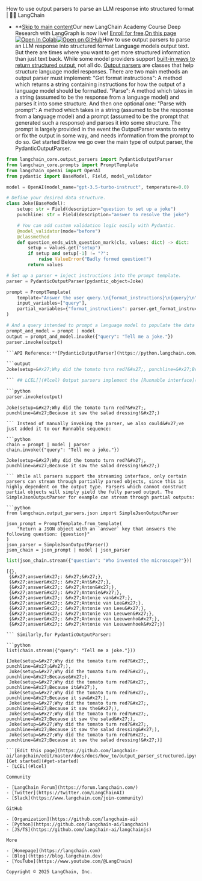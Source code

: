 How to use output parsers to parse an LLM response into structured format | 🦜️🔗 LangChain
- **[Skip to main content](#__docusaurus_skipToContent_fallback)Our new LangChain Academy Course Deep Research with LangGraph is now live! [Enroll for free](https://academy.langchain.com/courses/deep-research-with-langgraph/?utm_medium=internal&utm_source=docs&utm_campaign=q3-2025_deep-research-course_co).[On this page![Open In Colab ](https://colab.research.google.com/assets/colab-badge.svg)](https://colab.research.google.com/github/langchain-ai/langchain/blob/master/docs/docs/how_to/output_parser_structured.ipynb)[![Open on GitHub ](https://img.shields.io/badge/Open%20on%20GitHub-grey?logo=github&logoColor=white)](https://github.com/langchain-ai/langchain/blob/master/docs/docs/how_to/output_parser_structured.ipynb)How to use output parsers to parse an LLM response into structured format Language models output text. But there are times where you want to get more structured information than just text back. While some model providers support [built-in ways to return structured output](/docs/how_to/structured_output/), not all do. [Output parsers](/docs/concepts/output_parsers/) are classes that help structure language model responses. There are two main methods an output parser must implement: "Get format instructions": A method which returns a string containing instructions for how the output of a language model should be formatted. "Parse": A method which takes in a string (assumed to be the response from a language model) and parses it into some structure. And then one optional one: "Parse with prompt": A method which takes in a string (assumed to be the response from a language model) and a prompt (assumed to be the prompt that generated such a response) and parses it into some structure. The prompt is largely provided in the event the OutputParser wants to retry or fix the output in some way, and needs information from the prompt to do so. Get started[​](#get-started) Below we go over the main type of output parser, the PydanticOutputParser.

```python
from langchain_core.output_parsers import PydanticOutputParser
from langchain_core.prompts import PromptTemplate
from langchain_openai import OpenAI
from pydantic import BaseModel, Field, model_validator

model = OpenAI(model_name="gpt-3.5-turbo-instruct", temperature=0.0)

# Define your desired data structure.
class Joke(BaseModel):
    setup: str = Field(description="question to set up a joke")
    punchline: str = Field(description="answer to resolve the joke")

    # You can add custom validation logic easily with Pydantic.
    @model_validator(mode="before")
    @classmethod
    def question_ends_with_question_mark(cls, values: dict) -> dict:
        setup = values.get("setup")
        if setup and setup[-1] != "?":
            raise ValueError("Badly formed question!")
        return values

# Set up a parser + inject instructions into the prompt template.
parser = PydanticOutputParser(pydantic_object=Joke)

prompt = PromptTemplate(
    template="Answer the user query.\n{format_instructions}\n{query}\n",
    input_variables=["query"],
    partial_variables={"format_instructions": parser.get_format_instructions()},
)

# And a query intended to prompt a language model to populate the data structure.
prompt_and_model = prompt | model
output = prompt_and_model.invoke({"query": "Tell me a joke."})
parser.invoke(output)

```API Reference:**[PydanticOutputParser](https://python.langchain.com/api_reference/core/output_parsers/langchain_core.output_parsers.pydantic.PydanticOutputParser.html) | [PromptTemplate](https://python.langchain.com/api_reference/core/prompts/langchain_core.prompts.prompt.PromptTemplate.html)

```output
Joke(setup=&#x27;Why did the tomato turn red?&#x27;, punchline=&#x27;Because it saw the salad dressing!&#x27;)

``` ## LCEL[​](#lcel) Output parsers implement the [Runnable interface](/docs/concepts/runnables/), the basic building block of the [LangChain Expression Language (LCEL)](/docs/concepts/lcel/). This means they support invoke, ainvoke, stream, astream, batch, abatch, astream_log calls. Output parsers accept a string or BaseMessage as input and can return an arbitrary type.

```python
parser.invoke(output)

```

```output
Joke(setup=&#x27;Why did the tomato turn red?&#x27;, punchline=&#x27;Because it saw the salad dressing!&#x27;)

``` Instead of manually invoking the parser, we also could&#x27;ve just added it to our Runnable sequence:

```python
chain = prompt | model | parser
chain.invoke({"query": "Tell me a joke."})

```

```output
Joke(setup=&#x27;Why did the tomato turn red?&#x27;, punchline=&#x27;Because it saw the salad dressing!&#x27;)

``` While all parsers support the streaming interface, only certain parsers can stream through partially parsed objects, since this is highly dependent on the output type. Parsers which cannot construct partial objects will simply yield the fully parsed output. The SimpleJsonOutputParser for example can stream through partial outputs:

```python
from langchain.output_parsers.json import SimpleJsonOutputParser

json_prompt = PromptTemplate.from_template(
    "Return a JSON object with an `answer` key that answers the following question: {question}"
)
json_parser = SimpleJsonOutputParser()
json_chain = json_prompt | model | json_parser

```

```python
list(json_chain.stream({"question": "Who invented the microscope?"}))

```

```output
[{},
 {&#x27;answer&#x27;: &#x27;&#x27;},
 {&#x27;answer&#x27;: &#x27;Ant&#x27;},
 {&#x27;answer&#x27;: &#x27;Anton&#x27;},
 {&#x27;answer&#x27;: &#x27;Antonie&#x27;},
 {&#x27;answer&#x27;: &#x27;Antonie van&#x27;},
 {&#x27;answer&#x27;: &#x27;Antonie van Lee&#x27;},
 {&#x27;answer&#x27;: &#x27;Antonie van Leeu&#x27;},
 {&#x27;answer&#x27;: &#x27;Antonie van Leeuwen&#x27;},
 {&#x27;answer&#x27;: &#x27;Antonie van Leeuwenho&#x27;},
 {&#x27;answer&#x27;: &#x27;Antonie van Leeuwenhoek&#x27;}]

``` Similarly,for PydanticOutputParser:

```python
list(chain.stream({"query": "Tell me a joke."}))

```

```output
[Joke(setup=&#x27;Why did the tomato turn red?&#x27;, punchline=&#x27;&#x27;),
 Joke(setup=&#x27;Why did the tomato turn red?&#x27;, punchline=&#x27;Because&#x27;),
 Joke(setup=&#x27;Why did the tomato turn red?&#x27;, punchline=&#x27;Because it&#x27;),
 Joke(setup=&#x27;Why did the tomato turn red?&#x27;, punchline=&#x27;Because it saw&#x27;),
 Joke(setup=&#x27;Why did the tomato turn red?&#x27;, punchline=&#x27;Because it saw the&#x27;),
 Joke(setup=&#x27;Why did the tomato turn red?&#x27;, punchline=&#x27;Because it saw the salad&#x27;),
 Joke(setup=&#x27;Why did the tomato turn red?&#x27;, punchline=&#x27;Because it saw the salad dressing&#x27;),
 Joke(setup=&#x27;Why did the tomato turn red?&#x27;, punchline=&#x27;Because it saw the salad dressing!&#x27;)]

```[Edit this page](https://github.com/langchain-ai/langchain/edit/master/docs/docs/how_to/output_parser_structured.ipynb)[Get started](#get-started)
- [LCEL](#lcel)

Community

- [LangChain Forum](https://forum.langchain.com/)
- [Twitter](https://twitter.com/LangChainAI)
- [Slack](https://www.langchain.com/join-community)

GitHub

- [Organization](https://github.com/langchain-ai)
- [Python](https://github.com/langchain-ai/langchain)
- [JS/TS](https://github.com/langchain-ai/langchainjs)

More

- [Homepage](https://langchain.com)
- [Blog](https://blog.langchain.dev)
- [YouTube](https://www.youtube.com/@LangChain)

Copyright © 2025 LangChain, Inc.